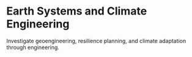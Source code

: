 # Earth Systems and Climate Engineering

Investigate geoengineering, resilience planning, and climate adaptation through engineering.